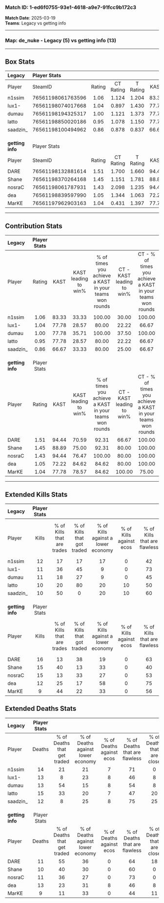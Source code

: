 ### Match ID: 1-ed6f0755-93e1-4618-a9e7-91fcc9b172c3  
**Match Date**: 2025-03-19  
**Teams**: Legacy vs getting info  

---  

### **Map**: de_nuke - Legacy (5) vs getting info (13)  
---  

## Box Stats  

| **Legacy**       | Player Stats      |        |           |          |       |      |       |         |        |      |     |
| :- | :- | :-: | :-: | :-: | :-: | :-: | :-: | :-: | :-: | :-: | :-: |
| Player           | SteamID           | Rating | CT Rating | T Rating | KAST  | ADR  | Kills | Assists | Deaths | K/D  | HS% |
| n1ssim           | 76561198061763596 |  1.06  |   1.124   |  1.204   | 83.33 | 67.2 |  12   |    2    |   14   | 0.86 | 25  |
| lux1-            | 76561198074017668 |  1.04  |   0.897   |  1.430   | 77.78 | 72.8 |  11   |    6    |   13   | 0.85 | 63  |
| dumau            | 76561198194325317 |  1.00  |   1.121   |  1.373   | 77.78 | 61.8 |  11   |    5    |   13   | 0.85 | 45  |
| latto            | 76561198850020186 |  0.95  |   1.078   |  1.150   | 77.78 | 81.6 |  10   |    5    |   15   | 0.67 | 60  |
| saadzin_         | 76561198100494962 |  0.86  |   0.878   |  0.837   | 66.67 | 54.4 |  10   |    3    |   12   | 0.83 | 40  |
|                  |                   |        |           |          |       |      |       |         |        |      |     |
|                  |                   |        |           |          |       |      |       |         |        |      |     |
|                  |                   |        |           |          |       |      |       |         |        |      |     |
| **getting info** | Player Stats      |        |           |          |       |      |       |         |        |      |     |
| Player           | SteamID           | Rating | CT Rating | T Rating | KAST  | ADR  | Kills | Assists | Deaths | K/D  | HS% |
| DARE             | 76561198132881614 |  1.51  |   1.700   |  1.660   | 94.44 | 91.3 |  16   |    5    |   11   | 1.45 | 75  |
| Shane            | 76561198370264168 |  1.45  |   1.151   |  1.781   | 88.89 | 88.6 |  15   |    5    |   10   | 1.50 | 60  |
| nosraC           | 76561198061787931 |  1.43  |   2.098   |  1.235   | 94.44 | 79.7 |  15   |    6    |   11   | 1.36 | 26  |
| dea              | 76561198839597990 |  1.05  |   1.344   |  1.063   | 72.22 | 76.6 |  12   |    5    |   13   | 0.92 | 25  |
| MarKE            | 76561197962903163 |  1.04  |   0.431   |  1.397   | 77.78 | 65.6 |   9   |    7    |   9    | 1.00 | 44  |
---  

## Contribution Stats  

| **Legacy**       | Player Stats |       |                      |                                                        |                           |                                                             |                          |                                                            |
| :- | :-: | :-: | :-: | :-: | :-: | :-: | :-: | :-: |
| Player           |    Rating    | KAST  | KAST leading to win% | % of times you achieve a KAST in your teams won rounds | CT - KAST leading to win% | CT - % of times you achieve a KAST in your teams won rounds | T - KAST leading to win% | T - % of times you achieve a KAST in your teams won rounds |
| n1ssim           |     1.06     | 83.33 |        33.33         |                         100.00                         |           30.00           |                           100.00                            |          40.00           |                           100.00                           |
| lux1-            |     1.04     | 77.78 |        28.57         |                         80.00                          |           22.22           |                            66.67                            |          40.00           |                           100.00                           |
| dumau            |     1.00     | 77.78 |        35.71         |                         100.00                         |           37.50           |                           100.00                            |          33.33           |                           100.00                           |
| latto            |     0.95     | 77.78 |        28.57         |                         80.00                          |           22.22           |                            66.67                            |          40.00           |                           100.00                           |
| saadzin_         |     0.86     | 66.67 |        33.33         |                         80.00                          |           25.00           |                            66.67                            |          50.00           |                           100.00                           |
|                  |              |       |                      |                                                        |                           |                                                             |                          |                                                            |
|                  |              |       |                      |                                                        |                           |                                                             |                          |                                                            |
|                  |              |       |                      |                                                        |                           |                                                             |                          |                                                            |
| **getting info** | Player Stats |       |                      |                                                        |                           |                                                             |                          |                                                            |
| Player           |    Rating    | KAST  | KAST leading to win% | % of times you achieve a KAST in your teams won rounds | CT - KAST leading to win% | CT - % of times you achieve a KAST in your teams won rounds | T - KAST leading to win% | T - % of times you achieve a KAST in your teams won rounds |
| DARE             |     1.51     | 94.44 |        70.59         |                         92.31                          |           66.67           |                           100.00                            |          72.73           |                           88.89                            |
| Shane            |     1.45     | 88.89 |        75.00         |                         92.31                          |           80.00           |                           100.00                            |          72.73           |                           88.89                            |
| nosraC           |     1.43     | 94.44 |        76.47         |                         100.00                         |           80.00           |                           100.00                            |          75.00           |                           100.00                           |
| dea              |     1.05     | 72.22 |        84.62         |                         84.62                          |           80.00           |                           100.00                            |          87.50           |                           77.78                            |
| MarKE            |     1.04     | 77.78 |        78.57         |                         84.62                          |          100.00           |                            75.00                            |          72.73           |                           88.89                            |
---  

## Extended Kills Stats  

| **Legacy**       | Player Stats |                            |                            |                                    |                         |                              |                                 |                                       |                    |           |
| :- | :-: | :-: | :-: | :-: | :-: | :-: | :-: | :-: | :-: | :-: |
| Player           |    Kills     | % of Kills that are trades | % of Kills that got traded | % of Kills against a lower economy | % of Kills against ecos | % of Kills that are flawless | % of Kills that are close duels | % of Kills that are assisted by flash | Pistol Round Kills | AWP Kills |
| n1ssim           |      12      |             17             |             17             |                 17                 |            0            |              42              |                8                |                   0                   |         0          |     0     |
| lux1-            |      11      |             36             |             45             |                 9                  |            0            |              73              |                0                |                   9                   |         2          |     0     |
| dumau            |      11      |             18             |             27             |                 9                  |            0            |              45              |               18                |                   0                   |         3          |     0     |
| latto            |      10      |             20             |             80             |                 20                 |           10            |              50              |               10                |                   0                   |         1          |     0     |
| saadzin_         |      10      |             50             |             0              |                 20                 |           10            |              60              |                0                |                  10                   |         4          |     0     |
|                  |              |                            |                            |                                    |                         |                              |                                 |                                       |                    |           |
|                  |              |                            |                            |                                    |                         |                              |                                 |                                       |                    |           |
|                  |              |                            |                            |                                    |                         |                              |                                 |                                       |                    |           |
| **getting info** | Player Stats |                            |                            |                                    |                         |                              |                                 |                                       |                    |           |
| Player           |    Kills     | % of Kills that are trades | % of Kills that got traded | % of Kills against a lower economy | % of Kills against ecos | % of Kills that are flawless | % of Kills that are close duels | % of Kills that are assisted by flash | Pistol Round Kills | AWP Kills |
| DARE             |      16      |             13             |             38             |                 19                 |            0            |              63              |                6                |                   0                   |         3          |     0     |
| Shane            |      15      |             40             |             13             |                 33                 |            0            |              40              |               20                |                   7                   |         1          |     0     |
| nosraC           |      15      |             13             |             33             |                 27                 |            0            |              53              |                7                |                   0                   |         2          |     0     |
| dea              |      12      |             25             |             17             |                 58                 |            0            |              75              |               17                |                   0                   |         0          |     2     |
| MarKE            |      9       |             44             |             22             |                 33                 |            0            |              56              |               11                |                   0                   |         0          |     0     |
## Extended Deaths Stats  

| **Legacy**       | Player Stats |                             |                                   |                          |                               |                            |                           |               |
| :- | :-: | :-: | :-: | :-: | :-: | :-: | :-: | :-: |
| Player           |    Deaths    | % of Deaths that get traded | % of Deaths against lower economy | % of Deaths against ecos | % of Deaths that are flawless | % of Deaths that are close | % of Deaths while blinded | Deaths to AWP |
| n1ssim           |      14      |             21              |                21                 |            7             |              71               |             0              |             0             |       1       |
| lux1-            |      13      |              8              |                23                 |            8             |              46               |             8              |             0             |       0       |
| dumau            |      13      |             54              |                15                 |            8             |              54               |             8              |             0             |       1       |
| latto            |      15      |             33              |                20                 |            7             |              47               |             20             |             7             |       0       |
| saadzin_         |      12      |              8              |                25                 |            8             |              75               |             25             |             0             |       0       |
|                  |              |                             |                                   |                          |                               |                            |                           |               |
|                  |              |                             |                                   |                          |                               |                            |                           |               |
|                  |              |                             |                                   |                          |                               |                            |                           |               |
| **getting info** | Player Stats |                             |                                   |                          |                               |                            |                           |               |
| Player           |    Deaths    | % of Deaths that get traded | % of Deaths against lower economy | % of Deaths against ecos | % of Deaths that are flawless | % of Deaths that are close | % of Deaths while blinded | Deaths to AWP |
| DARE             |      11      |             55              |                36                 |            0             |              64               |             18             |             0             |       0       |
| Shane            |      10      |             40              |                30                 |            0             |              60               |             0              |             0             |       0       |
| nosraC           |      11      |             36              |                27                 |            0             |              73               |             0              |             9             |       0       |
| dea              |      13      |             23              |                31                 |            8             |              46               |             8              |             8             |       0       |
| MarKE            |      9       |             11              |                33                 |            0             |              44               |             11             |             0             |       0       |
